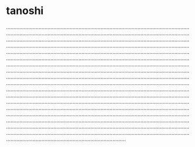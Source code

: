 # tanoshi
.........................................................................................................................................................................................................................................................................................................................................................................................................................................................................................................................................................................................................................................................................................................................................................................................................................................................................................................................................................................................................................................................................................................................................................................................................................................................................................................................................................................................................................................................................................................................................................................................................................................................................................................................................................................................................................................................................................................................................................................................................................................................................................................................................................................................................................................................................................................................................................................................................